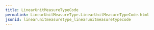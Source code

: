 ```yaml
---
title: LinearUnitMeasureTypeCode
permalink: LinearUnitMeasureType.LinearUnitMeasureTypeCode.html
jsonid: linearunitmeasuretype_linearunitmeasuretypecode
---
```

